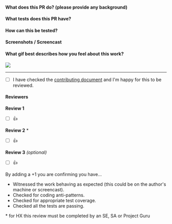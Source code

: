 #### What does this PR do? (please provide any background)


#### What tests does this PR have?


#### How can this be tested?


#### Screenshots / Screencast


#### What gif best describes how you feel about this work?
![](url)

---

- [ ] I have checked the [contributing document](../blob/master/CONTRIBUTING.md) and I'm happy for this to be reviewed.

#### Reviewers

**Review 1**
- [ ] :+1:

**Review 2** \*
- [ ] :+1:

**Review 3** _(optional)_
- [ ] :+1:

By adding a +1 you are confirming you have...
- Witnessed the work behaving as expected (this could be on the author's machine or screencast).
- Checked for coding anti-patterns.
- Checked for appropriate test coverage.
- Checked all the tests are passing.

\*  for HX this review must be completed by an SE, SA or Project Guru
